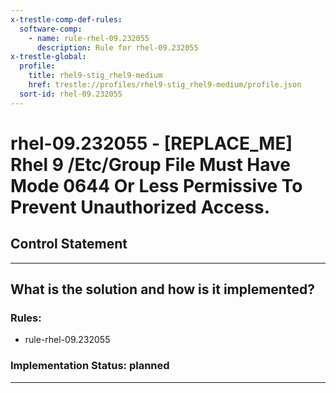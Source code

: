 ```yaml
---
x-trestle-comp-def-rules:
  software-comp:
    - name: rule-rhel-09.232055
      description: Rule for rhel-09.232055
x-trestle-global:
  profile:
    title: rhel9-stig_rhel9-medium
    href: trestle://profiles/rhel9-stig_rhel9-medium/profile.json
  sort-id: rhel-09.232055
---
```


# rhel-09.232055 - \[REPLACE_ME\] Rhel 9 /Etc/Group File Must Have Mode 0644 Or Less Permissive To Prevent Unauthorized Access.

## Control Statement

______________________________________________________________________

## What is the solution and how is it implemented?

<!-- For implementation status enter one of: implemented, partial, planned, alternative, not-applicable -->

<!-- Note that the list of rules under ### Rules: is read-only and changes will not be captured after assembly to JSON -->

<!-- Add control implementation description here for control: rhel-09.232055 -->

### Rules:

  - rule-rhel-09.232055

### Implementation Status: planned

______________________________________________________________________
